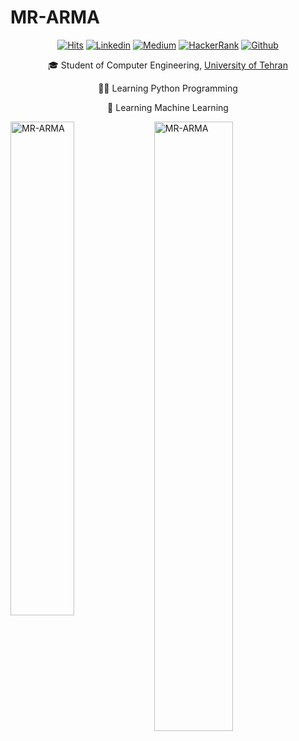 # MR-ARMA
<div align="center">

[![Hits](https://hits.seeyoufarm.com/api/count/incr/badge.svg?url=https%3A%2F%2Fgithub.com%2FMR-ARMA&count_bg=%2379C83D&title_bg=%23555555&icon=&icon_color=%23E7E7E7&title=Profile+Views&edge_flat=false)](https://hits.seeyoufarm.com)
[![Linkedin](https://img.shields.io/badge/-LinkedIn-blue?style=flat&logo=Linkedin&logoColor=white)](https://www.linkedin.com/feed/?trk=404_page)
[![Medium](https://img.shields.io/badge/-Medium-black?style=flat&logo=medium&logoColor=white)](https://medium.com/@alireza.mahdizadeh173)
[![HackerRank](https://img.shields.io/badge/-HackerRank-2EC866?style=flat&logo=hackerrank&logoColor=white)](https://www.hackerrank.com/alireza_mahdiza1)
[![Github](https://img.shields.io/github/followers/MR-ARMA?label=Follow&style=social)](https://github.com/MR-ARMA)

</div>

<div align="center">
  
🎓 Student of Computer Engineering, <a href="https://ut.ac.ir/en">University of Tehran</a>

👨‍💻 Learning Python Programming

🧠 Learning Machine Learning

</div>





<div>
  <img width="45%" align="left" src="https://github-readme-stats.vercel.app/api/top-langs?username=MR-ARMA&show_icons=true&locale=en&layout=compact" alt="MR-ARMA" />
  <img width="50%"  src="https://github-readme-streak-stats.herokuapp.com/?user=MR-ARMA&" alt="MR-ARMA" />
</div>
